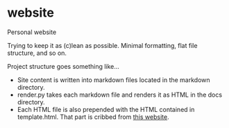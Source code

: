 # website
Personal website

Trying to keep it as (c)lean as possible. Minimal formatting, flat file structure, and so on.

Project structure goes something like...

* Site content is written into markdown files located in the markdown directory.
* render.py takes each markdown file and renders it as HTML in the docs directory.
* Each HTML file is also prepended with the HTML contained in template.html.
That part is cribbed from [this website](http://bettermotherfuckingwebsite.com/).
